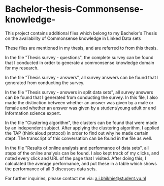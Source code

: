 # Bachelor-thesis-Commonsense-knowledge-
This project contains additional files which belong to my Bachelor's Thesis on the availability of Commonsense knowledge in Linked Data sets

These files are mentioned in my thesis, and are referred to from this thesis.

In the file "Thesis survey - questions", the complete survey can be found that I conducted in order to generate a commonsense knowledge domain for my research.

In the file "Thesis survey - answers", all survey answers can be found that I generated from conducting the survey.

In the file "Thesis survey - answers in split data sets", all survey answers can be found that I generated from conducting the survey. In this file, I also made the distinction between whether an answer was given by a male or female and whether an answer was given by a student/young adult or and Information science expert.

In the file "Clustering algorithm", the clusters can be found that were made by an independent subject. After applying the clustering algorithm, I applied the TAP (think aloud protocol) in order to find out why he made certain stept. The transcript of this conversation can be found in the file as well.

In the file "Results of online analysis and performance of data sets", all steps of the online analysis can be found. I also kept track of my clicks, and noted every click and URL of the page that I visited. After doing this, I calculated the average performance, and put these in a table which shows the performance of all 3 discusses data sets.

For further inquiries, please contact me via:
a.i.bhikhie@student.vu.nl

